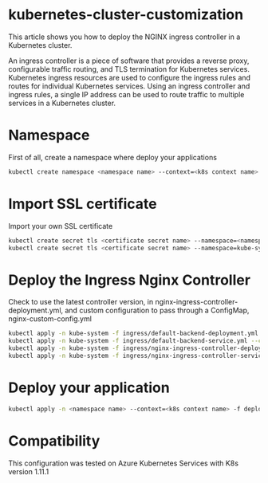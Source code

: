 # kubernetes-cluster-customization
This article shows you how to deploy the NGINX ingress controller in a Kubernetes cluster.

An ingress controller is a piece of software that provides a reverse proxy, configurable traffic routing, and TLS termination for Kubernetes services. Kubernetes ingress resources are used to configure the ingress rules and routes for individual Kubernetes services. Using an ingress controller and ingress rules, a single IP address can be used to route traffic to multiple services in a Kubernetes cluster.

# Namespace
First of all, create a  namespace where deploy your applications

```bash
kubectl create namespace <namespace name> --context=<k8s context name>
```
# Import SSL certificate
Import your own SSL certificate

```bash
kubectl create secret tls <certificate secret name> --namespace=<namespace name> --key ./certificate.key --cert ./certificate.crt --context=<k8s context name>
kubectl create secret tls <certificate secret name> --namespace=kube-system --key ./certificate.key --cert ./certificate.crt --context=<k8s context name>
```

# Deploy the Ingress Nginx Controller
Check to use the latest controller version, in nginx-ingress-controller-deployment.yml, and custom configuration to pass through a ConfigMap, nginx-custom-config.yml

```bash
kubectl apply -n kube-system -f ingress/default-backend-deployment.yml --context=<k8s context name>
kubectl apply -n kube-system -f ingress/default-backend-service.yml --context=<k8s context name>
kubectl apply -n kube-system -f ingress/nginx-ingress-controller-deployment.yml --context=<k8s context name>
kubectl apply -n kube-system -f ingress/nginx-ingress-controller-service.yml --context=<k8s context name>
```

# Deploy your application

```bash
kubectl apply -n <namespace name> --context=<k8s context name> -f deployment-configurations/application.yml 
```

# Compatibility 
This configuration was tested on Azure Kubernetes Services with K8s version 1.11.1